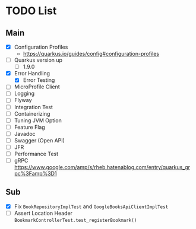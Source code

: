 # TODO List

## Main
- [x] Configuration Profiles
    - https://quarkus.io/guides/config#configuration-profiles
- [ ] Quarkus version up
    - [ ] 1.9.0
- [x] Error Handling
    - [x] Error Testing
- [ ] MicroProfile Client
- [ ] Logging
- [ ] Flyway
- [ ] Integration Test
- [ ] Containerizing
- [ ] Tuning JVM Option 
- [ ] Feature Flag
- [ ] Javadoc
- [ ] Swagger (Open API)
- [ ] JFR
- [ ] Performance Test
- [ ] gRPC https://www.google.com/amp/s/rheb.hatenablog.com/entry/quarkus_grpc%3Famp%3D1

## Sub
- [x] Fix `BookRepositoryImplTest` and `GoogleBooksApiClientImplTest`
- [ ] Assert Location Header `BookmarkControllerTest.test_registerBookmark()`
